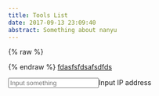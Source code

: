 ```yaml
---
title: Tools List
date: 2017-09-13 23:09:40
abstract: Something about nanyu
---
```



{% raw %}
<script>
(function(w, d) {

  function setup(func) {
    var oldonload = w.onload;
    if (typeof w.onload != 'function') {
        w.onload = func;
    } else {
        w.onload = function() {
            oldonload();
            func();
        }
    }
  }
  
  function ip2str(ip) {
    return (ip >>> 24) + "." + ((ip >>> 16)&0xFF) + "." + ((ip >>> 8)&0xFF) + "." + (ip & 0xFF);
  }

  function parseIPv4(ipv4) {
    var ip = 0;
    ipv4.split(".").forEach(function(e){ ip = ip * 256 + parseInt(e);});
    return ip;
  }
  
  function parseCIDR(cidr) {
    var ip      = cidr.substring(0, cidr.indexOf("/"));
    var suffix  = parseInt(cidr.substring(cidr.indexOf("/") + 1));
    var netmask = 0xFFFFFFFF - ((0x1 << (32 - suffix)) - 1);
    var start   = netmask & parseIPv4(ip);
    var end     = start + (0x1 << (32 - suffix)) - 1;
  
    return {
      start: ip2str(start),
      end: ip2str(end),
      netmask: ip2str(netmask)
    }
  }

  setup(function() {
    d.getElementById("ipaddr").onkeyup = function(evt) {
      if (/^[0-9\.]+\/\d+$/.test(evt.target.value)) {
        var ret = parseCIDR(evt.target.value);
        d.getElementById("result").innerHTML = 'Start: ' + ret.start + '<br />' +
        'End: ' + ret.end + '<br />' +
        'Netmask: ' + ret.netmask;
      }
    };
  });

})(window, document);

</script>
{% endraw %}
<a href="fuck">fdasfsfdsafsdfds</a>

<div class="m-input"><input type="text" id="ipaddr" placeholder="Input something" /><label>Input IP address</label><div class="bottom-line"></div></div>

<div id="result"></div>

